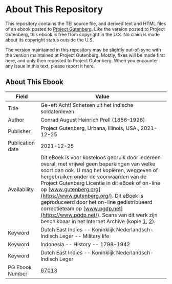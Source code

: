 # About This Repository

This repository contains the TEI source file, and derived text and HTML files of an ebook posted to [Project Gutenberg](https://www.gutenberg.org/). Like the version posted to Project Gutenberg, this ebook is free from copyright in the U.S. No claim is made about its copyright status outside the U.S.

The version maintained in this repository may be slightly out-of-sync with the version maintained at Project Gutenberg. Mostly, fixes will be made first here, and only then reposted to Project Gutenberg. When you encounter any issue in this text, please report it here.

## About This Ebook

| Field | Value |
| ----- | ----- |
| Title | Ge-eft Acht! Schetsen uit het Indische soldatenleven |
| Author | Conrad August Heinrich Prell (1856–1926) |
| Publisher | Project Gutenberg, Urbana, Illinois, USA., 2021-12-25 |
| Publication date | 2021-12-25 |
| Availability | Dit eBoek is voor kosteloos gebruik door iedereen overal, met vrijwel geen beperkingen van welke soort dan ook. U mag het kopiëren, weggeven of hergebruiken onder de voorwaarden van de Project Gutenberg Licentie in dit eBoek of on-line op [www.gutenberg.org](https://www.gutenberg.org/). Dit eBoek is geproduceerd door het on-line gedistribueerd correctieteam op [www.pgdp.net](https://www.pgdp.net/). Scans van dit werk zijn beschikbaar in het Internet Archive (kopie [1](https://archive.org/details/geeftachtschets00prelgoog), [2](https://archive.org/details/geeftachtschets01prelgoog)). |
| Keyword | Dutch East Indies -- Koninklijk Nederlandsch-Indisch Leger -- Military life |
| Keyword | Indonesia -- History -- 1798-1942 |
| Keyword | Dutch East Indies -- Koninklijk Nederlandsch-Indisch Leger |
| PG Ebook Number | [67013](https://www.gutenberg.org/ebooks/67013) |
